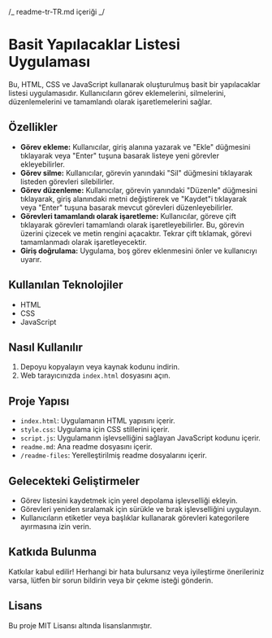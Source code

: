 /_ readme-tr-TR.md içeriği _/

# Basit Yapılacaklar Listesi Uygulaması

Bu, HTML, CSS ve JavaScript kullanarak oluşturulmuş basit bir yapılacaklar listesi uygulamasıdır. Kullanıcıların görev eklemelerini, silmelerini, düzenlemelerini ve tamamlandı olarak işaretlemelerini sağlar.

## Özellikler

- **Görev ekleme:** Kullanıcılar, giriş alanına yazarak ve "Ekle" düğmesini tıklayarak veya "Enter" tuşuna basarak listeye yeni görevler ekleyebilirler.
- **Görev silme:** Kullanıcılar, görevin yanındaki "Sil" düğmesini tıklayarak listeden görevleri silebilirler.
- **Görev düzenleme:** Kullanıcılar, görevin yanındaki "Düzenle" düğmesini tıklayarak, giriş alanındaki metni değiştirerek ve "Kaydet"i tıklayarak veya "Enter" tuşuna basarak mevcut görevleri düzenleyebilirler.
- **Görevleri tamamlandı olarak işaretleme:** Kullanıcılar, göreve çift tıklayarak görevleri tamamlandı olarak işaretleyebilirler. Bu, görevin üzerini çizecek ve metin rengini açacaktır. Tekrar çift tıklamak, görevi tamamlanmadı olarak işaretleyecektir.
- **Giriş doğrulama:** Uygulama, boş görev eklenmesini önler ve kullanıcıyı uyarır.

## Kullanılan Teknolojiler

- HTML
- CSS
- JavaScript

## Nasıl Kullanılır

1. Depoyu kopyalayın veya kaynak kodunu indirin.
2. Web tarayıcınızda `index.html` dosyasını açın.

## Proje Yapısı

- `index.html`: Uygulamanın HTML yapısını içerir.
- `style.css`: Uygulama için CSS stillerini içerir.
- `script.js`: Uygulamanın işlevselliğini sağlayan JavaScript kodunu içerir.
- `readme.md`: Ana readme dosyasını içerir.
- `/readme-files`: Yerelleştirilmiş readme dosyalarını içerir.

## Gelecekteki Geliştirmeler

- Görev listesini kaydetmek için yerel depolama işlevselliği ekleyin.
- Görevleri yeniden sıralamak için sürükle ve bırak işlevselliğini uygulayın.
- Kullanıcıların etiketler veya başlıklar kullanarak görevleri kategorilere ayırmasına izin verin.

## Katkıda Bulunma

Katkılar kabul edilir! Herhangi bir hata bulursanız veya iyileştirme önerileriniz varsa, lütfen bir sorun bildirin veya bir çekme isteği gönderin.

## Lisans

Bu proje MIT Lisansı altında lisanslanmıştır.
